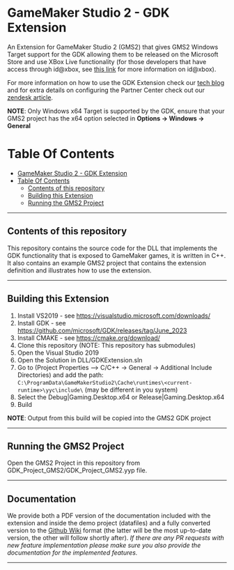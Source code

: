 # GameMaker Studio 2 - GDK Extension

An Extension for GameMaker Studio 2 (GMS2) that gives GMS2 Windows Target support for the GDK allowing them to be released on the Microsoft Store and use XBox Live functionality (for those developers that have access through id@xbox, see [this link](https://www.xbox.com/developers/id) for more information on id@xbox).

For more information on how to use the GDK Extension check our [tech blog](https://www.yoyogames.com/en/blog/gdk-extension) and for extra details on configuring the Partner Center check out our [zendesk article](https://help.yoyogames.com/hc/en-us/articles/4411044955793).

**NOTE**: Only Windows x64 Target is supported by the GDK, ensure that your GMS2 project has the x64 option selected in **Options &#8594; Windows &#8594; General**

# Table Of Contents

- [GameMaker Studio 2 - GDK Extension](#gamemaker-studio-2---gdk-extension)
- [Table Of Contents](#table-of-contents)
	- [Contents of this repository](#contents-of-this-repository)
	- [Building this Extension](#building-this-extension)
	- [Running the GMS2 Project](#running-the-gms2-project)

--- 

## Contents of this repository

This repository contains the source code for the DLL that implements the GDK functionality that is exposed to GameMaker games, it is written in C++. It also contains an example GMS2 project that contains the extension definition and illustrates how to use the extension.

---

## Building this Extension


1. Install VS2019 - see https://visualstudio.microsoft.com/downloads/ 
2. Install GDK - see https://github.com/microsoft/GDK/releases/tag/June_2023
3. Install CMAKE - see https://cmake.org/download/
4. Clone this repository (NOTE: This repository has submodules)
5. Open the Visual Studio 2019
6. Open the Solution in DLL/GDKExtension.sln
7. Go to (Project Properties --> C/C++ -> General -> Additional Include Directories) and add the path: `C:\ProgramData\GameMakerStudio2\Cache\runtimes\<current-runtime>\yyc\include\` (may be different in you system)
8. Select the Debug|Gaming.Desktop.x64 or Release|Gaming.Desktop.x64
9. Build

**NOTE**: Output from this build will be copied into the GMS2 GDK project

---

## Running the GMS2 Project

Open the GMS2 Project in this repository from GDK_Project_GMS2/GDK_Project_GMS2.yyp file.

---

## Documentation

We provide both a PDF version of the documentation included with the extension and inside the demo project (datafiles) and a fully converted version to the [Github Wiki](https://github.com/YoYoGames/GDKExtension/wiki) format (the latter will be the most up-to-date version, the other will follow shortly after). *If there are any PR requests with new feature implementation please make sure you also provide the documentation for the implemented features.*

---
